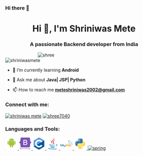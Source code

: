 ### Hi there 👋
<h1 align="center">Hi 👋, I'm Shriniwas Mete</h1>
<h3 align="center">A passionate Backend developer from India</h3>
<img src="https://r7q6w9z6.rocketcdn.me/career/wp-content/uploads/2020/03/hello.gif" width="400" alt="shree" align="right">

<p align="left"> <img src="https://komarev.com/ghpvc/?username=shriniwasmete&label=Profile%20views&color=0e75b6&style=flat" alt="shriniwasmete" /> </p>

- 🌱 I’m currently learning **Android**

- 💬 Ask me about **Java| JSP| Python**

- 📫 How to reach me **meteshriniwas2002@gmail.com**

<h3 align="left">Connect with me:</h3>
<p align="left">
<a href="https://linkedin.com/in/shriniwas mete" target="blank"><img align="center" src="https://raw.githubusercontent.com/rahuldkjain/github-profile-readme-generator/master/src/images/icons/Social/linked-in-alt.svg" alt="shriniwas mete" height="30" width="40" /></a>
<a href="https://www.leetcode.com/shree7040" target="blank"><img align="center" src="https://raw.githubusercontent.com/rahuldkjain/github-profile-readme-generator/master/src/images/icons/Social/leet-code.svg" alt="shree7040" height="30" width="40" /></a>
</p>

<h3 align="left">Languages and Tools:</h3>
<p align="left"> <a href="https://developer.android.com" target="_blank" rel="noreferrer"> <img src="https://raw.githubusercontent.com/devicons/devicon/master/icons/android/android-original-wordmark.svg" alt="android" width="40" height="40"/> </a> <a href="https://getbootstrap.com" target="_blank" rel="noreferrer"> <img src="https://raw.githubusercontent.com/devicons/devicon/master/icons/bootstrap/bootstrap-plain-wordmark.svg" alt="bootstrap" width="40" height="40"/> </a> <a href="https://www.cprogramming.com/" target="_blank" rel="noreferrer"> <img src="https://raw.githubusercontent.com/devicons/devicon/master/icons/c/c-original.svg" alt="c" width="40" height="40"/> </a> <a href="https://www.java.com" target="_blank" rel="noreferrer"> <img src="https://raw.githubusercontent.com/devicons/devicon/master/icons/java/java-original.svg" alt="java" width="40" height="40"/> </a> <a href="https://www.mysql.com/" target="_blank" rel="noreferrer"> <img src="https://raw.githubusercontent.com/devicons/devicon/master/icons/mysql/mysql-original-wordmark.svg" alt="mysql" width="40" height="40"/> </a> <a href="https://www.python.org" target="_blank" rel="noreferrer"> <img src="https://raw.githubusercontent.com/devicons/devicon/master/icons/python/python-original.svg" alt="python" width="40" height="40"/> </a> <a href="https://spring.io/" target="_blank" rel="noreferrer"> <img src="https://www.vectorlogo.zone/logos/springio/springio-icon.svg" alt="spring" width="40" height="40"/> </a> </p>

